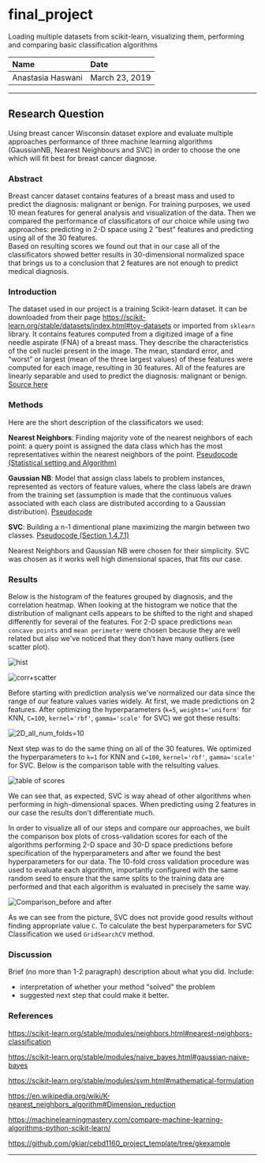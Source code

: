 # final_project
Loading multiple datasets from scikit-learn, visualizing them, performing and comparing basic classification algorithms


| Name | Date |
|:-------|:---------------|
| Anastasia Haswani | March 23, 2019 |

-----

## Research Question

Using breast cancer Wisconsin dataset explore and evaluate multiple approaches performance of three machine learning algorithms (GaussianNB, Nearest Neighbours and SVC)  in  order  to  choose  the  one  which  will fit best for breast cancer diagnose.

### Abstract

Breast cancer dataset contains features of a breast mass and used to predict the diagnosis: malignant or benign. For training purposes, we used 10 mean features for general analysis and visualization of the data. Then we compared the performance of classificators of our choice while using two approaches: predicting in 2-D space using 2 "best" features and predicting using all of the 30 features.  
Based on resulting scores we found out that in our case all of the classificators showed better results in 30-dimensional normalized space that brings us to a conclusion that 2 features are not enough to predict medical diagnosis. 

### Introduction

The dataset used in our project is a training Scikit-learn dataset. It can be downloaded from their page https://scikit-learn.org/stable/datasets/index.html#toy-datasets or imported from `sklearn` library. It contains features computed from a digitized image of a fine needle aspirate (FNA) of a breast mass. They describe the characteristics of the cell nuclei present in the image. The mean, standard error, and “worst” or largest (mean of the three largest values) of these features were computed for each image, resulting in 30 features. All of the features are linearly separable and used to predict the diagnosis: malignant or benign.
[Source here](https://scikit-learn.org/stable/datasets/index.html#breast-cancer-wisconsin-diagnostic-dataset)

### Methods

Here are the short description of the classificators we used:

**Nearest Neighbors**: Finding majority vote of the nearest neighbors of each point: a query point is assigned the data class which has the most representatives within the nearest neighbors of the point. [Pseudocode (Statistical setting and Algorithm)](https://en.wikipedia.org/wiki/K-nearest_neighbors_algorithm#Dimension_reduction)

**Gaussian NB**: Model that assign class labels to problem instances, represented as vectors of feature values, where the class labels are drawn from the training set (assumption is made that the continuous values associated with each class are distributed according to a Gaussian distribution). [Pseudocode](https://scikit-learn.org/stable/modules/naive_bayes.html#gaussian-naive-bayes)

**SVC**: Building a n-1 dimentional plane maximizing the margin between two classes. [Pseudocode (Section 1.4.7.1)](https://scikit-learn.org/stable/modules/svm.html#mathematical-formulation)

Nearest Neighbors and Gaussian NB were chosen for their simplicity. SVC was chosen as it works well high dimensional spaces, that fits our case. 

### Results

Below is the histogram of the features grouped by diagnosis, and the correlation heatmap. When looking at the histogram we notice that the distribution of malignant cells appears to be shifted to the right and shaped differently for several of the features. For 2-D space predictions `mean concave points` and  `mean perimeter` were chosen because they are well related but also we've noticed that they don't have many outliers (see scatter plot). 

![hist](https://user-images.githubusercontent.com/46948881/54732376-c75e3500-4b69-11e9-8e85-e1dbfd2cb80d.jpg)

![corr+scatter](https://user-images.githubusercontent.com/46948881/54730580-169f6800-4b60-11e9-9092-d93d86202518.jpg)

Before starting with prediction analysis we've normalized our data since the range of our feature values varies widely. 
At first, we made predictions on 2 features. After optimizing the hyperparameters (`k=5`, `weights='uniform'` for KNN, `C=100`, `kernel='rbf'`, `gamma='scale'` for SVC) we got these results:

![2D_all_num_folds=10](https://user-images.githubusercontent.com/46948881/54763958-46d12000-4bcd-11e9-9704-8172334f9105.png)

 Next step was to do the same thing on all of the 30 features. We optimized the hyperparameters to `k=1` for KNN and `C=100`, `kernel='rbf'`, `gamma='scale'` for SVC. Below is the comparison table with the relsulting values.
 
 ![table of scores](https://user-images.githubusercontent.com/46948881/54793367-6f323c00-4c18-11e9-9c1a-2a7b7a1fa767.jpg)
 
We can see that, as expected, SVC is way ahead of other algorithms when performing in high-dimensional spaces. When predicting using 2 features in our case the results don't differentiate much.    

In order to visualize all of our steps and compare our approaches, we built the comparison box plots of cross-validation scores for each of the algorithms performing 2-D space and 30-D space predictions before specification of the hyperparameters and after we found the best hyperparameters for our data. The 10-fold cross validation procedure was used to evaluate each algorithm, importantly configured with the same random seed to ensure that the same splits to the training data are performed and that each algorithm is evaluated in precisely the same way.
 
 ![Comparison_before and after](https://user-images.githubusercontent.com/46948881/54794966-9ab92480-4c20-11e9-9d3a-6842975258f7.png)
 
As we can see from the picture, SVC does not provide good results without finding appropriate value `C`. To calculate the best hyperparameters for SVC Classification we used `GridSearchCV` method.

### Discussion
Brief (no more than 1-2 paragraph) description about what you did. Include:

- interpretation of whether your method "solved" the problem
- suggested next step that could make it better.

### References

https://scikit-learn.org/stable/modules/neighbors.html#nearest-neighbors-classification

https://scikit-learn.org/stable/modules/naive_bayes.html#gaussian-naive-bayes

https://scikit-learn.org/stable/modules/svm.html#mathematical-formulation

https://en.wikipedia.org/wiki/K-nearest_neighbors_algorithm#Dimension_reduction

https://machinelearningmastery.com/compare-machine-learning-algorithms-python-scikit-learn/

https://github.com/gkiar/cebd1160_project_template/tree/gkexample

-------
